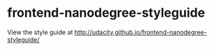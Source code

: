 frontend-nanodegree-styleguide
==============================

View the style guide at http://udacity.github.io/frontend-nanodegree-styleguide/
